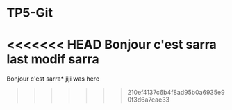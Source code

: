 # TP5-Git
<<<<<<< HEAD
Bonjour c'est sarra
last modif sarra
=======
Bonjour c'est sarra*
jiji was here
>>>>>>> 210ef4137c6b4f8ad95b0a6935e90f3d6a7eae33

